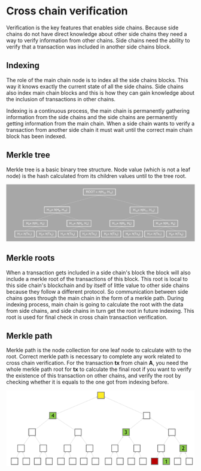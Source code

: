 Cross chain verification
========================

Verification is the key features that enables side chains. Because side
chains do not have direct knowledge about other side chains they need a
way to verify information from other chains. Side chains need the
ability to verify that a transaction was included in another side chains
block.

Indexing
--------

The role of the main chain node is to index all the side chains blocks.
This way it knows exactly the current state of all the side chains. Side
chains also index main chain blocks and this is how they can gain
knowledge about the inclusion of transactions in other chains.

Indexing is a continuous process, the main chain is permanently
gathering information from the side chains and the side chains are
permanently getting information from the main chain. When a side chain
wants to verify a transaction from another side chain it must wait until
the correct main chain block has been indexed.

Merkle tree
-----------

Merkle tree is a basic binary tree structure. Node value (which is not a
leaf node) is the hash calculated from its children values until to the
tree root.

![image](merkle.png)

Merkle roots
------------

When a transaction gets included in a side chain's block the block will
also include a merkle root of the transactions of this block. This root
is local to this side chain's blockchain and by itself of little value
to other side chains because they follow a different protocol. So
communication between side chains goes through the main chain in the
form of a merkle path. During indexing process, main chain is going to
calculate the root with the data from side chains, and side chains in
turn get the root in future indexing. This root is used for final check
in cross chain transaction verification.

Merkle path
-----------

Merkle path is the node collection for one leaf node to calculate with
to the root. Correct merkle path is necessary to complete any work
related to cross chain verification. For the transaction **tx** from
chain **A**, you need the whole merkle path root for **tx** to calculate
the final root if you want to verify the existence of this transaction
on other chains, and verify the root by checking whether it is equals to
the one got from indexing before.

![image](merkle-path.png)
